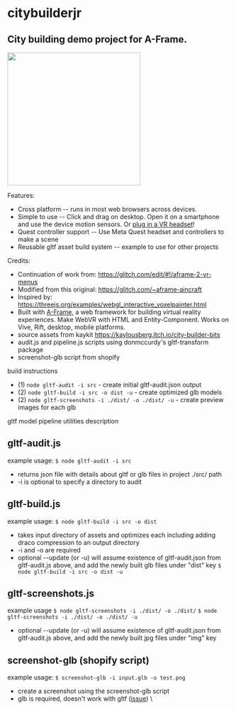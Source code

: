 # citybuilderjr
## City building demo project for A-Frame.
<img src="https://github.com/3DStreet/citybuilderjr/assets/470477/b72f5857-32fe-45a3-8252-3670a1e1ea7d" width=300 />

Features:
* Cross platform -- runs in most web browsers across devices.
* Simple to use -- Click and drag on desktop. Open it on a smartphone and use the device motion sensors. Or [plug in a VR headset](https://immersiveweb.dev/)!
* Quest controller support -- Use Meta Quest headset and controllers to make a scene
* Reusable gltf asset build system -- example to use for other projects

Credits:
* Continuation of work from: https://glitch.com/edit/#!/aframe-2-vr-menus
* Modified from this original: https://glitch.com/~aframe-aincraft
* Inspired by: https://threejs.org/examples/webgl_interactive_voxelpainter.html
* Built with [A-Frame](https://aframe.io), a web framework for building virtual reality experiences. Make WebVR with HTML and Entity-Component. Works on Vive, Rift, desktop, mobile platforms.
* source assets from kaykit https://kaylousberg.itch.io/city-builder-bits
* audit.js and pipeline.js scripts using donmccurdy's gltf-transform package
* screenshot-glb script from shopify

build instructions
* (1) `node gltf-audit -i src` - create initial gltf-audit.json output
* (2) `node gltf-build -i src -o dist -u` - create optimized glb models
* (2) `node gltf-screenshots -i ./dist/ -o ./dist/ -u` - create preview images for each glb

gltf model pipeline utilities description

## gltf-audit.js
example usage:
`$ node gltf-audit -i src`
* returns json file with details about gltf or glb files in project ./src/ path
* -i is optional to specify a directory to audit

## gltf-build.js
example usage:
`$ node gltf-build -i src -o dist`
* takes input directory of assets and optimizes each including adding draco compression to an output directory
* -i and -o are required
* optional --update (or -u) will assume existence of gltf-audit.json from gltf-audit.js above, and add the newly built glb files under "dist" key
`$ node gltf-build -i src -o dist -u`

## gltf-screenshots.js
example usage
`$ node gltf-screenshots -i ./dist/ -o ./dist/`
`$ node gltf-screenshots -i ./dist/ -o ./dist/ -u`
* optional --update (or -u) will assume existence of gltf-audit.json from gltf-audit.js above, and add the newly built jpg files under "img" key

## screenshot-glb (shopify script)
example usage:
`$ screenshot-glb -i input.glb -o test.png`
* create a screenshot using the screenshot-glb script
* glb is required, doesn't work with gltf ([issue](https://github.com/Shopify/screenshot-glb/issues/98))
\
